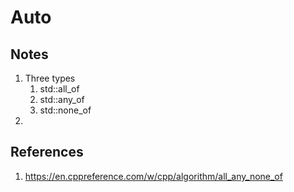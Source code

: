# Auto

## Notes
1. Three types
   1. std::all_of
   2. std::any_of
   3. std::none_of
2. 


## References

1. https://en.cppreference.com/w/cpp/algorithm/all_any_none_of

